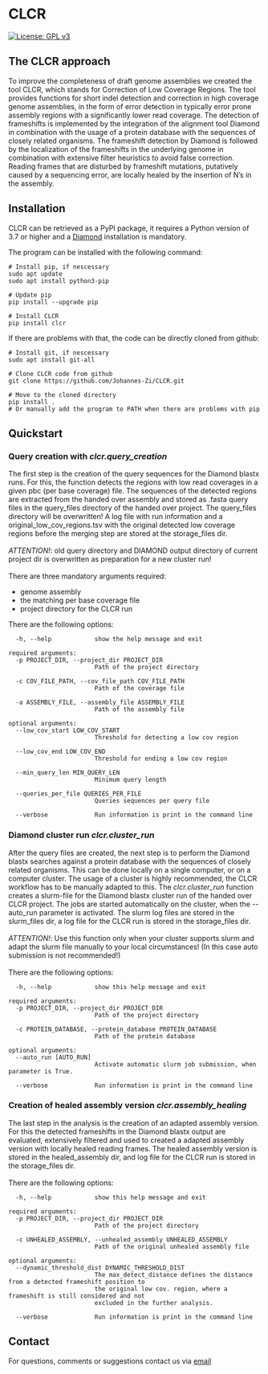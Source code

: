 # CLCR

[![License: GPL v3](https://img.shields.io/badge/License-GPLv3-blue.svg)](https://www.gnu.org/licenses/gpl-3.0)

## The CLCR approach
To improve the completeness of draft genome assemblies we created the tool CLCR, which stands for
Correction of Low Coverage Regions. The tool provides functions for short indel detection
and correction in high coverage genome assemblies, in the form of error detection in typically 
error prone assembly regions with a significantly lower read coverage. The detection
of frameshifts is implemented by the integration of the alignment tool Diamond in combination with 
the usage of a protein database with the sequences of closely related organisms.
The frameshift detection by Diamond is followed by the localization of the frameshifts in the
underlying genome in combination with extensive filter heuristics to avoid false correction.
Reading frames that are disturbed by frameshift mutations, putatively caused by a sequencing error,
are locally healed by the insertion of N’s in the assembly.

## Installation
CLCR can be retrieved as a PyPI package, it requires a Python version of 3.7 or higher and a 
[Diamond](https://github.com/bbuchfink/diamond) installation is mandatory. 

The program can be installed with the following command: <br />
```
# Install pip, if nescessary
sudo apt update
sudo apt install python3-pip

# Update pip
pip install --upgrade pip

# Install CLCR
pip install clcr
```
If there are problems with that, the code can be directly cloned from github:
```
# Install git, if nescessary
sudo apt install git-all

# Clone CLCR code from github
git clone https://github.com/Johannes-Zi/CLCR.git

# Move to the cloned directory
pip install .
# Or manually add the program to PATH when there are problems with pip
```
## Quickstart
### Query creation with *clcr.query_creation*
The first step is the creation of the query sequences for the Diamond 
blastx runs. For this, the function detects the regions with low read coverages in a given pbc (per base coverage) file. The
sequences of the detected regions are extracted from the handed over assembly and stored as .fasta query
files in the query_files directory of the handed over project. The query_files directory will be
overwritten! A log file with run information and a original_low_cov_regions.tsv with the original detected
low coverage regions before the merging step are stored at the storage_files dir. <br /> 
<br />
*ATTENTION!*: old query directory and DIAMOND output directory of current project dir is overwritten as preparation for a new cluster run!
<br /> 
<br /> 
There are three mandatory arguments required:
* genome assembly
* the matching per base coverage file
* project directory for the CLCR run

There are the following options:
```
  -h, --help            show the help message and exit

required arguments:
  -p PROJECT_DIR, --project_dir PROJECT_DIR
                        Path of the project directory
                        
  -c COV_FILE_PATH, --cov_file_path COV_FILE_PATH
                        Path of the coverage file
                        
  -a ASSEMBLY_FILE, --assembly_file ASSEMBLY_FILE
                        Path of the assembly file

optional arguments:
  --low_cov_start LOW_COV_START
                        Threshold for detecting a low cov region
                        
  --low_cov_end LOW_COV_END
                        Threshold for ending a low cov region
                        
  --min_query_len MIN_QUERY_LEN
                        Minimum query length
                        
  --queries_per_file QUERIES_PER_FILE
                        Queries sequences per query file
                        
  --verbose             Run information is print in the command line
```

### Diamond cluster run *clcr.cluster_run*
After the query files are created, the next step is to perform the
Diamond blastx searches against a protein database with the sequences 
of closely related organisms. This can be done locally on a single computer, 
or on a computer cluster. The usage of a cluster is highly recommended, the CLCR 
workflow has to be manually adapted to this. The *clcr.cluster_run* function creates a slurm-file for the Diamond blastx 
cluster run of the handed over CLCR project. 
The jobs are started automatically on the cluster, when the --auto_run parameter is activated. 
The slurm log files are stored in the slurm_files dir, a log file for the CLCR run is stored in 
the storage_files dir.<br />
<br />
*ATTENTION!*: Use this function only when your cluster supports slurm and adapt the slurm file manually 
to your local circumstances! (In this case auto submission is not recommended!)
<br />
<br />
There are the following options:
```
  -h, --help            show this help message and exit

required arguments:
  -p PROJECT_DIR, --project_dir PROJECT_DIR
                        Path of the project directory
                        
  -c PROTEIN_DATABASE, --protein_database PROTEIN_DATABASE
                        Path of the protein database

optional arguments:
  --auto_run [AUTO_RUN]
                        Activate automatic slurm job submission, when parameter is True.
  
  --verbose             Run information is print in the command line
```

### Creation of healed assembly version *clcr.assembly_healing*
The last step in the analysis is the creation of an adapted assembly
version. For this the detected frameshifts in the Diamond
blastx output are evaluated, extensively filtered and used to created a adapted assembly version with
locally healed reading frames. The healed assembly version is stored in the healed_assembly dir, and log
file for the CLCR run is stored in the storage_files dir.
<br />
<br />
There are the following options:
```
  -h, --help            show this help message and exit

required arguments:
  -p PROJECT_DIR, --project_dir PROJECT_DIR
                        Path of the project directory
                        
  -c UNHEALED_ASSEMBLY, --unhealed_assembly UNHEALED_ASSEMBLY
                        Path of the original unhealed assembly file

optional arguments:
  --dynamic_threshold_dist DYNAMIC_THRESHOLD_DIST
                        The max_detect_distance defines the distance from a detected frameshift position to
                        the original low cov. region, where a frameshift is still considered and not
                        excluded in the further analysis.
                        
  --verbose             Run information is print in the command line
```

## Contact
For questions, comments or suggestions contact us via [email](mailto:johannes.zieres@gmail.com)
